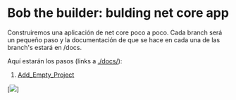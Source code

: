 Bob the builder: bulding net core app
==========================

Construiremos una aplicación de net core poco a poco. Cada branch será un
pequeño paso y la documentación de que se hace en cada una de las branch's
estará en /docs.

Aquí estarán los pasos (links a [./docs/](./docs)):
1.  [Add_Empty_Project](./docs/1_Add_Empty_Project.md)


[<img src="http://pbskids.org/bobthebuilder/cdn/home/images/mobile/hero-mobile.jpg">]